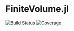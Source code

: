 # FiniteVolume.jl

[![Build Status](https://img.shields.io/github/workflow/status/antonuccig/FiniteVolume.jl/CI)](https://github.com/antonuccig/FiniteVolume.jl/actions) [![Coverage](https://img.shields.io/codecov/c/github/antonuccig/FiniteVolume.jl?label=coverage)](https://codecov.io/gh/antonuccig/FiniteVolume.jl)
